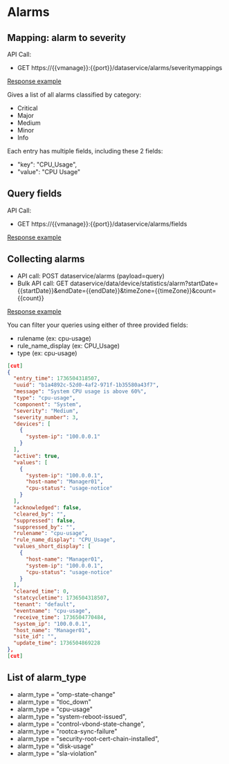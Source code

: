# Alarms

## Mapping: alarm to severity

API Call:
- GET https://{{vmanage}}:{{port}}/dataservice/alarms/severitymappings

[Response example](./examples/example_payload_alarms_mapping.json)

Gives a list of all alarms classified by category:
- Critical
- Major
- Medium
- Minor
- Info

Each entry has multiple fields, including these 2 fields:
- "key": "CPU_Usage",
- "value": "CPU Usage"

## Query fields

API Call:
- GET https://{{vmanage}}:{{port}}/dataservice/alarms/fields

[Response example](./examples/example_payload_alarms_fields.json)


## Collecting alarms

- API call: POST dataservice/alarms (payload=query)
- Bulk API call: GET dataservice/data/device/statistics/alarm?startDate={{startDate}}&endDate={{endDate}}&timeZone={{timeZone}}&count={{count}}

[Response example](./examples/example_payload_alarms_bulk.json)

You can filter your queries using either of three provided fields:
- rulename (ex: cpu-usage)
- rule_name_display (ex: CPU_Usage)
- type (ex: cpu-usage)

```json
[cut]
{
  "entry_time": 1736504318507,
  "uuid": "b1a4892c-52d0-4af2-971f-1b35580a43f7",
  "message": "System CPU usage is above 60%",
  "type": "cpu-usage",
  "component": "System",
  "severity": "Medium",
  "severity_number": 3,
  "devices": [
    {
      "system-ip": "100.0.0.1"
    }
  ],
  "active": true,
  "values": [
    {
      "system-ip": "100.0.0.1",
      "host-name": "Manager01",
      "cpu-status": "usage-notice"
    }
  ],
  "acknowledged": false,
  "cleared_by": "",
  "suppressed": false,
  "suppressed_by": "",
  "rulename": "cpu-usage",
  "rule_name_display": "CPU_Usage",
  "values_short_display": [
    {
      "host-name": "Manager01",
      "system-ip": "100.0.0.1",
      "cpu-status": "usage-notice"
    }
  ],
  "cleared_time": 0,
  "statcycletime": 1736504318507,
  "tenant": "default",
  "eventname": "cpu-usage",
  "receive_time": 1736504770484,
  "system_ip": "100.0.0.1",
  "host_name": "Manager01",
  "site_id": "",
  "update_time": 1736504869228
},
[cut]
```

## List of alarm_type

- alarm_type = "omp-state-change"
- alarm_type = "tloc_down"
- alarm_type = "cpu-usage"
- alarm_type = "system-reboot-issued",
- alarm_type = "control-vbond-state-change",
- alarm_type = "rootca-sync-failure"
- alarm_type = "security-root-cert-chain-installed",
- alarm_type = "disk-usage"
- alarm_type = "sla-violation"
